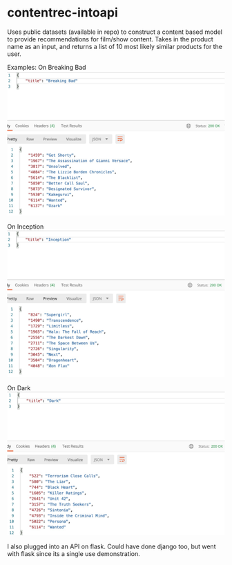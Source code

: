 # contentrec-intoapi
Uses public datasets (available in repo) to construct a content based model to provide recommendations for film/show content. Takes in the product name as an input, and returns a list of 10 most likely similar products for the user.

Examples:
On Breaking Bad
![alt text](example1.jpg?raw=true)


On Inception
![alt text](example2.jpg?raw=true)

On Dark
![alt text](example3.jpg?raw=true)



I also plugged into an API on flask. Could have done django too, but went with flask since its a single use demonstration. 
